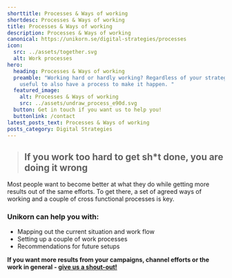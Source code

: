 ```yaml
---
shorttitle: Processes & Ways of working
shortdesc: Processes & Ways of working
title: Processes & Ways of working
description: Processes & Ways of working
canonical: https://unikorn.se/digital-strategies/processes
icon:
  src: ../assets/together.svg
  alt: Work processes
hero:
  heading: Processes & Ways of working
  preamble: "Working hard or hardly working? Regardless of your strategy, it is
    useful to also have a process to make it happen. "
  featured_image:
    alt: Processes & Ways of working
    src: ../assets/undraw_process_e90d.svg
  button: Get in touch if you want us to help you!
  buttonlink: /contact
latest_posts_text: Processes & Ways of working
posts_category: Digital Strategies
---
```

> ## If you work too hard to get sh*t done, you are doing it wrong

Most people want to become better at what they do while getting more results out of the same efforts. To get there, a set of agreed ways of working and a couple of cross functional processes is key. 

### Unikorn can help you with: 

* Mapping out the current situation and work flow
* Setting up a couple of work processes
* Recommendations for future setups 

**If you want more results from your campaigns, channel efforts or the work in general - [give us a shout-out!](/contact)**